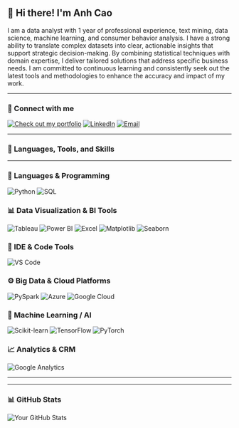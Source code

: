 ## 👋 Hi there! I'm Anh Cao

I am a data analyst with 1 year of professional experience, text mining, data science, machine learning, and consumer behavior analysis. I have a strong ability to translate complex datasets into clear, actionable insights that support strategic decision-making. By combining statistical techniques with domain expertise, I deliver tailored solutions that address specific business needs. I am committed to continuous learning and consistently seek out the latest tools and methodologies to enhance the accuracy and impact of my work.

---

### 🔗 Connect with me

[![Check out my portfolio](https://img.shields.io/badge/-CHECK%20OUT%20MY%20PORTFOLIO-1f425f?style=for-the-badge)]([link](https://github.com/AnhCaoNguyetpi))
[![LinkedIn](https://img.shields.io/badge/-Visit%20My%20LinkedIn-blue?style=for-the-badge)]([link](https://www.linkedin.com/in/cao-%C3%A1nh-572425291/))
[![Email](https://img.shields.io/badge/-Email%20Me-ff6347?style=for-the-badge)](mailto:caonguyetanh1501@gmail.com)

---

### 🧠 Languages, Tools, and Skills

---

### 🧰 Languages & Programming  
![Python](https://img.shields.io/badge/-Python-3776AB?style=flat-square&logo=python&logoColor=white)
![SQL](https://img.shields.io/badge/-SQL-4479A1?style=flat-square&logo=mysql&logoColor=white)

### 📊 Data Visualization & BI Tools  
![Tableau](https://img.shields.io/badge/-Tableau-E97627?style=flat-square&logo=tableau&logoColor=white)
![Power BI](https://img.shields.io/badge/-Power%20BI-F2C811?style=flat-square&logo=powerbi&logoColor=black)
![Excel](https://img.shields.io/badge/-Excel-217346?style=flat-square&logo=microsoft-excel&logoColor=white)
![Matplotlib](https://img.shields.io/badge/-Matplotlib-11557c?style=flat-square&logo=plotly&logoColor=white)
![Seaborn](https://img.shields.io/badge/-Seaborn-4B8BBE?style=flat-square)

### 🔧 IDE & Code Tools  
![VS Code](https://img.shields.io/badge/-VS%20Code-007ACC?style=flat-square&logo=visual-studio-code&logoColor=white)

### ⚙️ Big Data & Cloud Platforms  
![PySpark](https://img.shields.io/badge/-PySpark-E34A33?style=flat-square&logo=apachespark&logoColor=white)
![Azure](https://img.shields.io/badge/-Microsoft%20Azure-0089D6?style=flat-square&logo=microsoftazure&logoColor=white)
![Google Cloud](https://img.shields.io/badge/-Google%20Cloud-4285F4?style=flat-square&logo=googlecloud&logoColor=white)

### 🧠 Machine Learning / AI  
![Scikit-learn](https://img.shields.io/badge/-Scikit--learn-F7931E?style=flat-square&logo=scikit-learn&logoColor=white)
![TensorFlow](https://img.shields.io/badge/-TensorFlow-FF6F00?style=flat-square&logo=tensorflow&logoColor=white)
![PyTorch](https://img.shields.io/badge/-PyTorch-EE4C2C?style=flat-square&logo=pytorch&logoColor=white)

### 📈 Analytics & CRM  
![Google Analytics](https://img.shields.io/badge/-Google%20Analytics-E37400?style=flat-square&logo=googleanalytics&logoColor=white)

---

---

### 📊 GitHub Stats

![Your GitHub Stats](https://github-readme-stats.vercel.app/api?username=caonhatlinhth&show_icons=true&theme=tokyonight)
